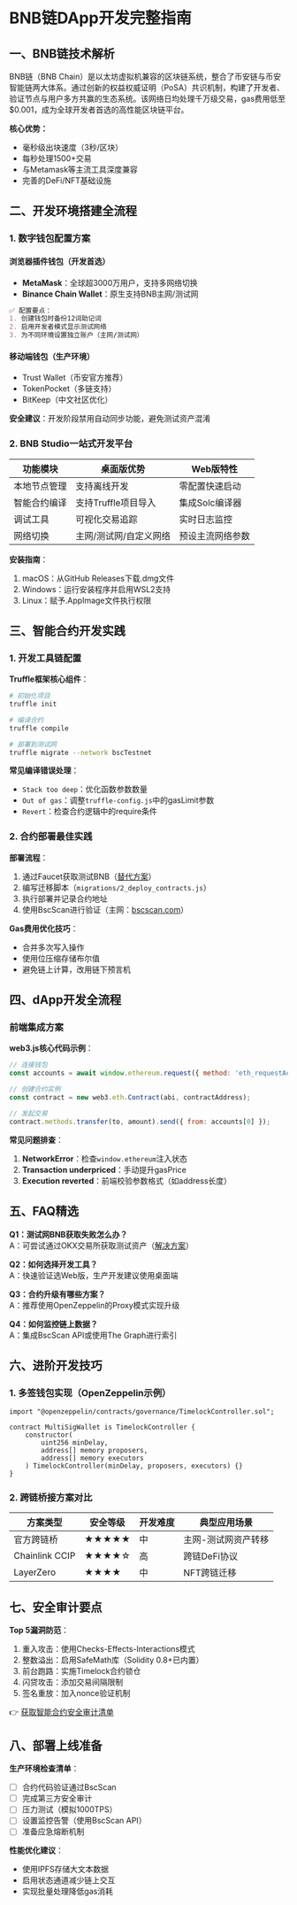 # BNB链DApp开发完整指南

## 一、BNB链技术解析

BNB链（BNB Chain）是以太坊虚拟机兼容的区块链系统，整合了币安链与币安智能链两大体系。通过创新的权益权威证明（PoSA）共识机制，构建了开发者、验证节点与用户多方共赢的生态系统。该网络日均处理千万级交易，gas费用低至$0.001，成为全球开发者首选的高性能区块链平台。

**核心优势：**
- 毫秒级出块速度（3秒/区块）
- 每秒处理1500+交易
- 与Metamask等主流工具深度兼容
- 完善的DeFi/NFT基础设施

## 二、开发环境搭建全流程

### 1. 数字钱包配置方案

#### 浏览器插件钱包（开发首选）
- **MetaMask**：全球超3000万用户，支持多网络切换
- **Binance Chain Wallet**：原生支持BNB主网/测试网

```markdown
✅ 配置要点：
1. 创建钱包时备份12词助记词
2. 启用开发者模式显示测试网络
3. 为不同环境设置独立账户（主网/测试网）
```

#### 移动端钱包（生产环境）
- Trust Wallet（币安官方推荐）
- TokenPocket（多链支持）
- BitKeep（中文社区优化）

**安全建议**：开发阶段禁用自动同步功能，避免测试资产混淆

### 2. BNB Studio一站式开发平台

| 功能模块       | 桌面版优势                | Web版特性             |
|----------------|---------------------------|-----------------------|
| 本地节点管理   | 支持离线开发              | 零配置快速启动        |
| 智能合约编译   | 支持Truffle项目导入       | 集成Solc编译器        |
| 调试工具       | 可视化交易追踪            | 实时日志监控          |
| 网络切换       | 主网/测试网/自定义网络    | 预设主流网络参数      |

**安装指南**：
1. macOS：从GitHub Releases下载.dmg文件
2. Windows：运行安装程序并启用WSL2支持
3. Linux：赋予.AppImage文件执行权限

## 三、智能合约开发实践

### 1. 开发工具链配置

**Truffle框架核心组件**：
```bash
# 初始化项目
truffle init

# 编译合约
truffle compile

# 部署到测试网
truffle migrate --network bscTestnet
```

**常见编译错误处理**：
- `Stack too deep`：优化函数参数数量
- `Out of gas`：调整`truffle-config.js`中的gasLimit参数
- `Revert`：检查合约逻辑中的require条件

### 2. 合约部署最佳实践

**部署流程**：
1. 通过Faucet获取测试BNB（[替代方案](https://bit.ly/okx_welcome)）
2. 编写迁移脚本（`migrations/2_deploy_contracts.js`）
3. 执行部署并记录合约地址
4. 使用BscScan进行验证（主网：[bscscan.com](https://bscscan.com/)）

**Gas费用优化技巧**：
- 合并多次写入操作
- 使用位压缩存储布尔值
- 避免链上计算，改用链下预言机

## 四、dApp开发全流程

### 前端集成方案

**web3.js核心代码示例**：
```javascript
// 连接钱包
const accounts = await window.ethereum.request({ method: 'eth_requestAccounts' });

// 创建合约实例
const contract = new web3.eth.Contract(abi, contractAddress);

// 发起交易
contract.methods.transfer(to, amount).send({ from: accounts[0] });
```

**常见问题排查**：
1. **NetworkError**：检查`window.ethereum`注入状态
2. **Transaction underpriced**：手动提升gasPrice
3. **Execution reverted**：前端校验参数格式（如address长度）

## 五、FAQ精选

**Q1：测试网BNB获取失败怎么办？**  
A：可尝试通过OKX交易所获取测试资产（[解决方案](https://bit.ly/okx_welcome)）

**Q2：如何选择开发工具？**  
A：快速验证选Web版，生产开发建议使用桌面端

**Q3：合约升级有哪些方案？**  
A：推荐使用OpenZeppelin的Proxy模式实现升级

**Q4：如何监控链上数据？**  
A：集成BscScan API或使用The Graph进行索引

## 六、进阶开发技巧

### 1. 多签钱包实现（OpenZeppelin示例）
```solidity
import "@openzeppelin/contracts/governance/TimelockController.sol";

contract MultiSigWallet is TimelockController {
    constructor(
        uint256 minDelay,
        address[] memory proposers,
        address[] memory executors
    ) TimelockController(minDelay, proposers, executors) {}
}
```

### 2. 跨链桥接方案对比

| 方案类型     | 安全等级 | 开发难度 | 典型应用场景       |
|--------------|----------|----------|--------------------|
| 官方跨链桥   | ★★★★★   | 中       | 主网-测试网资产转移|
| Chainlink CCIP| ★★★★☆   | 高       | 跨链DeFi协议       |
| LayerZero    | ★★★★     | 中       | NFT跨链迁移        |

## 七、安全审计要点

**Top 5漏洞防范**：
1. 重入攻击：使用Checks-Effects-Interactions模式
2. 整数溢出：启用SafeMath库（Solidity 0.8+已内置）
3. 前台跑路：实施Timelock合约锁仓
4. 闪贷攻击：添加交易间隔限制
5. 签名重放：加入nonce验证机制

👉 [获取智能合约安全审计清单](https://bit.ly/okx_welcome)

## 八、部署上线准备

**生产环境检查清单**：
- [ ] 合约代码验证通过BscScan
- [ ] 完成第三方安全审计
- [ ] 压力测试（模拟1000TPS）
- [ ] 设置监控告警（使用BscScan API）
- [ ] 准备应急熔断机制

**性能优化建议**：
- 使用IPFS存储大文本数据
- 启用状态通道减少链上交互
- 实现批量处理降低gas消耗
